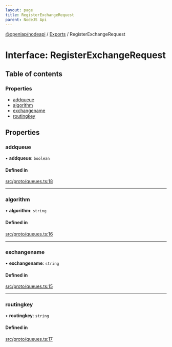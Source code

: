 ```yaml
---
layout: page
title: RegisterExchangeRequest
parent: NodeJS Api
---
```

[@openiap/nodeapi](../README.html) / [Exports](../modules.html) / RegisterExchangeRequest

# Interface: RegisterExchangeRequest

## Table of contents

### Properties

- [addqueue](RegisterExchangeRequest.html#addqueue)
- [algorithm](RegisterExchangeRequest.html#algorithm)
- [exchangename](RegisterExchangeRequest.html#exchangename)
- [routingkey](RegisterExchangeRequest.html#routingkey)

## Properties

### addqueue

• **addqueue**: `boolean`

#### Defined in

[src/proto/queues.ts:18](https://github.com/openiap/nodeapi/blob/a6b5438/src/proto/queues.ts#L18)

___

### algorithm

• **algorithm**: `string`

#### Defined in

[src/proto/queues.ts:16](https://github.com/openiap/nodeapi/blob/a6b5438/src/proto/queues.ts#L16)

___

### exchangename

• **exchangename**: `string`

#### Defined in

[src/proto/queues.ts:15](https://github.com/openiap/nodeapi/blob/a6b5438/src/proto/queues.ts#L15)

___

### routingkey

• **routingkey**: `string`

#### Defined in

[src/proto/queues.ts:17](https://github.com/openiap/nodeapi/blob/a6b5438/src/proto/queues.ts#L17)
